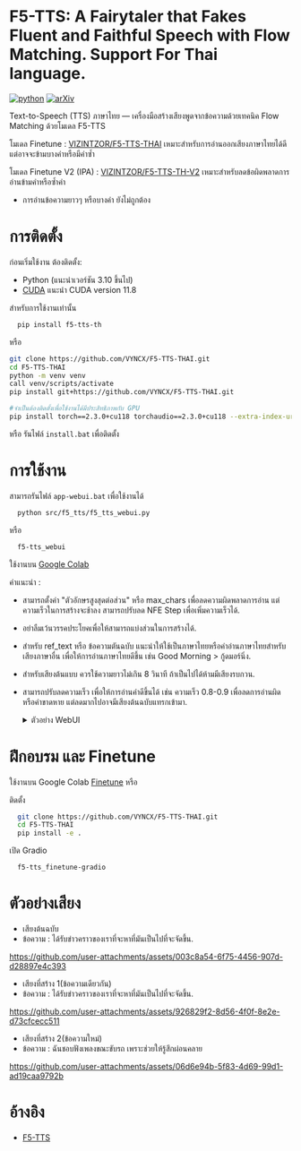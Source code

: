 # F5-TTS: A Fairytaler that Fakes Fluent and Faithful Speech with Flow Matching. Support For Thai language.

[![python](https://img.shields.io/badge/Python-3.10-brightgreen)](https://github.com/SWivid/F5-TTS)
[![arXiv](https://img.shields.io/badge/arXiv-2410.06885-b31b1b.svg?logo=arXiv)](https://arxiv.org/abs/2410.06885)
<!-- <img src="https://github.com/user-attachments/assets/12d7749c-071a-427c-81bf-b87b91def670" alt="Watermark" style="width: 40px; height: auto"> -->

Text-to-Speech (TTS) ภาษาไทย — เครื่องมือสร้างเสียงพูดจากข้อความด้วยเทคนิค Flow Matching ด้วยโมเดล F5-TTS

โมเดล Finetune : [VIZINTZOR/F5-TTS-THAI](https://huggingface.co/VIZINTZOR/F5-TTS-THAI) เหมาะสำหรับการอ่านออกเสียงภาษาไทยได้ดี แต่อาจจะข้ามบางคำหรือมีคำซ้ำ

โมเดล Finetune V2 (IPA) : [VIZINTZOR/F5-TTS-TH-V2](https://huggingface.co/VIZINTZOR/F5-TTS-TH-V2) เหมาะสำหรับลดข้อผิดพลาดการอ่านข้ามคำหรือซ้ำคำ

 - การอ่านข้อความยาวๆ หรือบางคำ ยังไม่ถูกต้อง

# การติดตั้ง
ก่อนเริ่มใช้งาน ต้องติดตั้ง:
 - Python (แนะนำเวอร์ชัน 3.10 ขึ้นไป)
 - [CUDA](https://developer.nvidia.com/cuda-downloads) แนะนำ CUDA version 11.8

สำหรับการใช้งานเท่านั้น
```sh
  pip install f5-tts-th
```
หรือ
```sh
git clone https://github.com/VYNCX/F5-TTS-THAI.git
cd F5-TTS-THAI
python -m venv venv
call venv/scripts/activate
pip install git+https://github.com/VYNCX/F5-TTS-THAI.git

#จำเป็นต้องติดตั้งเพื่อใช้งานได้มีประสิทธิภาพกับ GPU
pip install torch==2.3.0+cu118 torchaudio==2.3.0+cu118 --extra-index-url https://download.pytorch.org/whl/cu118
```
หรือ รันไฟล์ `install.bat` เพื่อติดตั้ง

# การใช้งาน
สามารถรันไฟล์ `app-webui.bat` เพื่อใช้งานได้ 
```sh
  python src/f5_tts/f5_tts_webui.py
```
หรือ 

```sh
  f5-tts_webui
```
ใช้งานบน [Google Colab](https://colab.research.google.com/drive/10yb4-mGbSoyyfMyDX1xVF6uLqfeoCNxV?usp=sharing)

คำแนะนำ :
- สามารถตั้งค่า "ตัวอักษรสูงสุดต่อส่วน" หรือ max_chars เพื่อลดความผิดพลาดการอ่าน แต่ความเร็วในการสร้างจะช้าลง สามารถปรับลด NFE Step เพื่อเพิ่มความเร็วได้.
- อย่าลืมเว้นวรรคประโยคเพื่อให้สามารถแบ่งส่วนในการสร้างได้.
- สำหรับ ref_text หรือ ข้อความตันฉบับ แนะนำให้ใช้เป็นภาษาไทยหรือคำอ่านภาษาไทยสำหรับเสียงภาษาอื่น เพื่อให้การอ่านภาษาไทยดีขึ้น เช่น Good Morning > กู้ดมอร์นิ่ง.
- สำหรับเสียงต้นแบบ ควรใช้ความยาวไม่เกิน 8 วินาที ถ้าเป็นไปได้ห้ามมีเสียงรบกวน.
- สามารถปรับลดความเร็ว เพื่อให้การอ่านคำดีขึ้นได้ เช่น ความเร็ว 0.8-0.9 เพื่อลดการอ่านผิดหรือคำขาดหาย แต่ลดมากไปอาจมีเสียงต้นฉบับแทรกเข้ามา.
  
  <details><summary>ตัวอย่าง WebUI</summary>
  
   - Text To Speech
   ![Example_Gradio#3](https://github.com/user-attachments/assets/9fd6bf42-3c34-41aa-8f88-3f7ea191e4f0)
  
   - Multi Speech
   ![Example_Gradio#4](https://github.com/user-attachments/assets/fc57b2d0-bef9-4454-94c3-b72ca2551265)
 
  
# ฝึกอบรม และ Finetune
ใช้งานบน Google Colab [Finetune](https://colab.research.google.com/drive/1jwzw4Jn1qF8-F0o3TND68hLHdIqqgYEe?usp=sharing) หรือ 

ติดตั้ง

```sh
  git clone https://github.com/VYNCX/F5-TTS-THAI.git
  cd F5-TTS-THAI
  pip install -e .
```

เปิด Gradio
```sh
  f5-tts_finetune-gradio
```

# ตัวอย่างเสียง

- เสียงต้นฉบับ
- ข้อความ : ได้รับข่าวคราวของเราที่จะหาที่มันเป็นไปที่จะจัดขึ้น.
  
https://github.com/user-attachments/assets/003c8a54-6f75-4456-907d-d28897e4c393

- เสียงที่สร้าง 1(ข้อความเดียวกัน)
- ข้อความ : ได้รับข่าวคราวของเราที่จะหาที่มันเป็นไปที่จะจัดขึ้น.
   
https://github.com/user-attachments/assets/926829f2-8d56-4f0f-8e2e-d73cfcecc511

- เสียงที่สร้าง 2(ข้อความใหม่)
- ข้อความ : ฉันชอบฟังเพลงขณะขับรถ เพราะช่วยให้รู้สึกผ่อนคลาย

https://github.com/user-attachments/assets/06d6e94b-5f83-4d69-99d1-ad19caa9792b

# อ้างอิง

- [F5-TTS](https://github.com/SWivid/F5-TTS)














